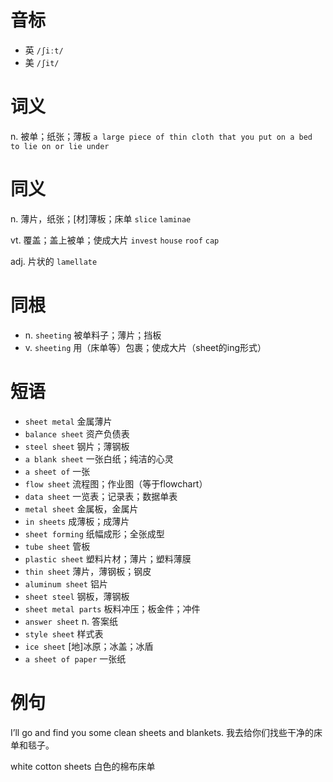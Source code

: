 # 音标

- 英 `/ʃiːt/`
- 美 `/ʃit/`

# 词义

n. 被单；纸张；薄板
`a large piece of thin cloth that you put on a bed to lie on or lie under`

# 同义

n. 薄片，纸张；[材]薄板；床单
`slice` `laminae`

vt. 覆盖；盖上被单；使成大片
`invest` `house` `roof` `cap`

adj. 片状的
`lamellate`

# 同根

- n. `sheeting` 被单料子；薄片；挡板
- v. `sheeting` 用（床单等）包裹；使成大片（sheet的ing形式）

# 短语

- `sheet metal` 金属薄片
- `balance sheet` 资产负债表
- `steel sheet` 钢片；薄钢板
- `a blank sheet` 一张白纸；纯洁的心灵
- `a sheet of` 一张
- `flow sheet` 流程图；作业图（等于flowchart）
- `data sheet` 一览表；记录表；数据单表
- `metal sheet` 金属板，金属片
- `in sheets` 成薄板；成薄片
- `sheet forming` 纸幅成形；全张成型
- `tube sheet` 管板
- `plastic sheet` 塑料片材；薄片；塑料薄膜
- `thin sheet` 薄片，薄钢板；钢皮
- `aluminum sheet` 铝片
- `sheet steel` 钢板，薄钢板
- `sheet metal parts` 板料冲压；板金件；冲件
- `answer sheet` n. 答案纸
- `style sheet` 样式表
- `ice sheet` [地]冰原；冰盖；冰盾
- `a sheet of paper` 一张纸

# 例句

I’ll go and find you some clean sheets and blankets.
我去给你们找些干净的床单和毯子。

white cotton sheets
白色的棉布床单


